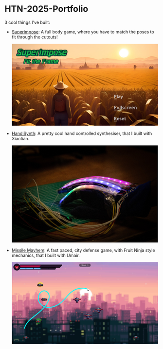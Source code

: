 # HTN-2025-Portfolio

3 cool things I've built:

- [Superimpose](https://github.com/zs-5/Superimpose): A full body game, where you have to match the poses to fit through the cutouts!

	![Farmer overlooking maze field](<README media/mainMenu.jpg>) 

- [HandiSynth](https://github.com/zs-5/HandiSynth): A pretty cool hand controlled synthesiser, that I built with Xiaotian.

	[![HandiSynth on table](<README media/HandiSynth on table.jpg>)](https://github.com/zs-5/HandiSynth)

- [Missile Mayhem](https://github.com/zs-5/Missile_Mayhem): A fast paced, city defense game, with Fruit Ninja style mechanics, that I built with Umair.

	[![Screenshot of Missile Mayhem](<README media/Screenshot.png>)](https://github.com/zs-5/Missile_Mayhem)